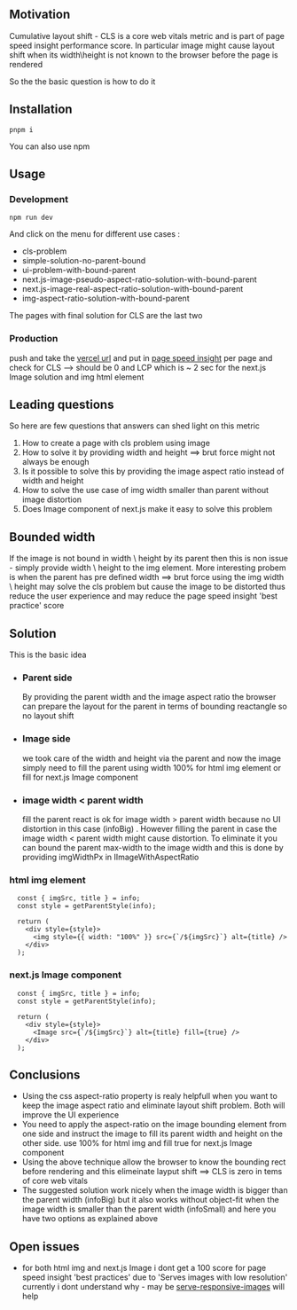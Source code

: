 <h2>Motivation</h2>
<p>Cumulative layout shift - CLS is a core web vitals metric and is part of page speed insight performance score. In particular image might cause layout shift when its width\height is not known to the browser before the page is rendered</p>
<p>So the the basic question is how to do it</p>

<h2>Installation</h2>

```
pnpm i
```

You can also use npm


<h2>Usage</h2>

<h3>Development</h3>

```
npm run dev
```

And click on the menu for different use cases :
<ul>
<li>cls-problem</li>
<li>simple-solution-no-parent-bound</li>
<li>ui-problem-with-bound-parent</li>
<li>next.js-image-pseudo-aspect-ratio-solution-with-bound-parent</li>
<li>next.js-image-real-aspect-ratio-solution-with-bound-parent</li>
<li>img-aspect-ratio-solution-with-bound-parent</li>
</ul>

The pages with final solution for CLS are the last two

<h3>Production</h3>

push and take the <a href='https://core-web-vitals-cls-playground.vercel.app'>vercel url</a> and put in <a href='https://pagespeed.web.dev/'>page speed insight</a> per page and check for CLS --> should be 0 and LCP which is ~ 2 sec for the next.js Image solution and img html element

<h2>Leading questions</h2>
So here are few questions that answers can shed light on this metric
<ol>
<li>How to create a page with cls problem using image</li>
<li>How to solve it by providing width and height ==> brut force might not always be enough</li>
<li>Is it possible to solve this by providing the image aspect ratio instead of width and height</li>
<li>How to solve the use case of img width smaller than parent without image distortion</li>
<li>Does Image component of next.js make it easy to solve this problem</li>
</ol>

<h2>Bounded width</h2>
If the image is not bound in width \ height by its parent then this is non issue - simply provide width \ height to the img element. More interesting probem is when the parent has pre defined width ==> brut force using the img width \ height may solve the cls problem but cause the image to be distorted thus reduce the user experience and may reduce the page speed insight 'best practice' score

<h2>Solution</h2>
This is the basic idea
<ul>
<li><h3>Parent side</h3> By providing the parent width and the image aspect ratio the browser can prepare the layout for the parent in terms of bounding reactangle so no layout shift</li>
<li><h3>Image side</h3> we took care of the width and height via the parent and now the image simply need to fill the parent using width 100% for html img element or fill for next.js Image component</li>
<li><h3> image width < parent width</h3> fill the parent react is ok for image width > parent width because no UI distortion in this case (infoBig) . However filling the parent in case the image width < parent width might cause distortion. To eliminate it you can bound the parent max-width to the image width and this is done by providing imgWidthPx in IImageWithAspectRatio  </li>
</ul>

<h3>html img element</h3>

```tsx
  const { imgSrc, title } = info;
  const style = getParentStyle(info);

  return (
    <div style={style}>
      <img style={{ width: "100%" }} src={`/${imgSrc}`} alt={title} />
    </div>
  );
```

<h3>next.js Image component</h3>

```tsx
  const { imgSrc, title } = info;
  const style = getParentStyle(info);

  return (
    <div style={style}>
      <Image src={`/${imgSrc}`} alt={title} fill={true} />
    </div>
  );
```

<h2>Conclusions</h2>
<ul>
<li>Using the css aspect-ratio property is realy helpfull when you want to keep the image aspect ratio and eliminate layout shift problem. Both will improve the UI experience </li>
<li>You need to apply the aspect-ratio on the image bounding element from one side and instruct the image to fill its parent width and height on the other side. use 100% for html img and fill true for next.js Image component</li>
<li>Using the above technique allow the browser to know the bounding rect before rendering and this elimeinate layput shift ==> CLS is zero in tems of core web vitals</li>
<li>The suggested solution work nicely when the image width is bigger than the parent width (infoBig) but it also works without object-fit when the image width is smaller than the parent width (infoSmall) and here you have two options as explained above</li>
</ul>


<h2>Open issues</h2>
<ul>
<li>for both html img and next.js Image i dont get a 100 score for page speed insight 'best practices' due to 'Serves images with low resolution' currently i dont understand why - may be <a href='https://web.dev/articles/serve-responsive-images?utm_source=lighthouse&utm_medium=lr'>serve-responsive-images</a> will help</li>
</ul>